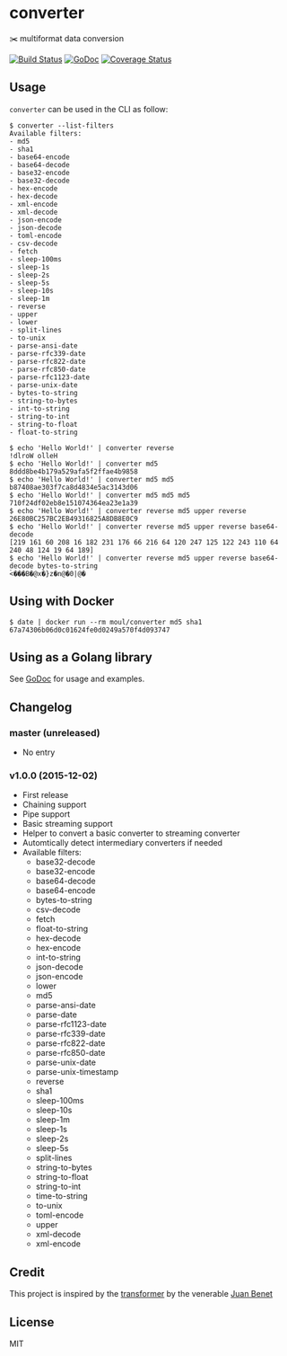 # converter
:scissors: multiformat data conversion

[![Build Status](https://travis-ci.org/moul/converter.svg?branch=master)](https://travis-ci.org/moul/converter)
[![GoDoc](https://godoc.org/github.com/moul/converter?status.svg)](https://godoc.org/github.com/moul/converter)
[![Coverage Status](https://coveralls.io/repos/moul/converter/badge.svg?branch=master&service=github)](https://coveralls.io/github/moul/converter?branch=master)

## Usage

`converter` can be used in the CLI as follow:

```console
$ converter --list-filters
Available filters:
- md5
- sha1
- base64-encode
- base64-decode
- base32-encode
- base32-decode
- hex-encode
- hex-decode
- xml-encode
- xml-decode
- json-encode
- json-decode
- toml-encode
- csv-decode
- fetch
- sleep-100ms
- sleep-1s
- sleep-2s
- sleep-5s
- sleep-10s
- sleep-1m
- reverse
- upper
- lower
- split-lines
- to-unix
- parse-ansi-date
- parse-rfc339-date
- parse-rfc822-date
- parse-rfc850-date
- parse-rfc1123-date
- parse-unix-date
- bytes-to-string
- string-to-bytes
- int-to-string
- string-to-int
- string-to-float
- float-to-string
```

```console
$ echo 'Hello World!' | converter reverse
!dlroW olleH
$ echo 'Hello World!' | converter md5
8ddd8be4b179a529afa5f2ffae4b9858
$ echo 'Hello World!' | converter md5 md5
b87408ae303f7ca8d4834e5ac3143d06
$ echo 'Hello World!' | converter md5 md5 md5
710f24df02eb8e151074364ea23e1a39
$ echo 'Hello World!' | converter reverse md5 upper reverse
26E80BC257BC2EB49316825A8DB8E0C9
$ echo 'Hello World!' | converter reverse md5 upper reverse base64-decode
[219 161 60 208 16 182 231 176 66 216 64 120 247 125 122 243 110 64 240 48 124 19 64 189]
$ echo 'Hello World!' | converter reverse md5 upper reverse base64-decode bytes-to-string
ۡ<���B�@x�}z�n@�0|@�
```

## Using with Docker

```console
$ date | docker run --rm moul/converter md5 sha1
67a74306b06d0c01624fe0d0249a570f4d093747
```

## Using as a Golang library

See [GoDoc](https://godoc.org/github.com/moul/converter) for usage and examples.

## Changelog

### master (unreleased)

* No entry

### v1.0.0 (2015-12-02)

* First release
* Chaining support
* Pipe support
* Basic streaming support
* Helper to convert a basic converter to streaming converter
* Automtically detect intermediary converters if needed
* Available filters:
  * base32-decode
  * base32-encode
  * base64-decode
  * base64-encode
  * bytes-to-string
  * csv-decode
  * fetch
  * float-to-string
  * hex-decode
  * hex-encode
  * int-to-string
  * json-decode
  * json-encode
  * lower
  * md5
  * parse-ansi-date
  * parse-date
  * parse-rfc1123-date
  * parse-rfc339-date
  * parse-rfc822-date
  * parse-rfc850-date
  * parse-unix-date
  * parse-unix-timestamp
  * reverse
  * sha1
  * sleep-100ms
  * sleep-10s
  * sleep-1m
  * sleep-1s
  * sleep-2s
  * sleep-5s
  * split-lines
  * string-to-bytes
  * string-to-float
  * string-to-int
  * time-to-string
  * to-unix
  * toml-encode
  * upper
  * xml-decode
  * xml-encode

## Credit

This project is inspired by the [transformer](https://github.com/jbenet/transformer/) by the venerable [Juan Benet](https://github.com/jbenet)

## License

MIT
